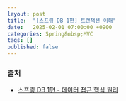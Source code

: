 ```yaml
---
layout: post
title:  "[스프링 DB 1편] 트랜잭션 이해"
date:   2025-02-01 07:00:00 +0900
categories: Spring&nbsp;MVC
tags: []
published: false
---
```


### 출처

- [스프링 DB 1편 - 데이터 접근 핵심 원리](https://www.inflearn.com/course/%EC%8A%A4%ED%94%84%EB%A7%81-db-1)